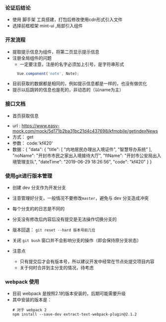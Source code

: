 ### 论证后结论
- 使用 脚手架 工具搭建，打包后修改使用cdn形式引入文件
- 选择前框框架 mint-ui ,局部引入组件

### 开发流程
- 提取提示信息为组件，将第二页显示提示信息
- 注册全局组件的问题
    + 一定要注意，注册的名字必须加上引号，是字符串形式
    ```javascript
      Vue.component('note', Note);
    ```
- 目前获取的数据都是相同的，例如提示信息都是一样的，也没有做优化
- 提示以后跳转的信息也是死的，非动态的（以name为主）




### 接口文档
- 首页获取信息
 + url :  https://www.easy-mock.com/mock/5d171b2ba31bc21d4c437698/kfmobile/getindexNews
 + 方式： get
 + 参数： code:'kf420'
 + 数据：{
        "data": {
          "title": [
            "内地居民办理出入境证件",
            "智慧导办系统"
          ],
          "noName": "开封市市民之家出入境接待大厅",
          "ftName": "开封市公安局出入境管理支队",
          "dateTime": "2019-06-29 18:26:56",
          "code": "kf420"
        }
      }
      
### 使用git进行版本管理
- 创建 dev 分支作为开发分支
- 注意管理好分支，一般情况不要修改`master`，避免与 dev 分支造成冲突
- 每个分支的的日志是不同的
- 分支没有修改后内容后没有提交是无法操作切换分支的
- 版本回退： `git reset --hard 版本号前几位`
- 关闭 `git bush` 窗口并不会影响分支的操作（即会保持原分支状态）

- 注意点
    + 只有提交后才会有版本号，所以建议开发中经常在节点处提交项目内容
    + 关于何时合并到主分支的情况，待考虑
    
    
### webpack 使用
- 目前 webpack 是按照2.1的版本安装的，后期可能需要升级
- 其中安装的版本是： 
    ```
    # 对于 webpack 2
    npm install --save-dev extract-text-webpack-plugin@2.1.2
    ```